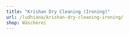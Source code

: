 ```yaml
---
title: "Krishan Dry Cleaning (Ironing)"
url: /ludhiana/krishan-dry-cleaning-ironing/
shop: Wäscherei
---
```

